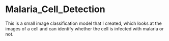 # Malaria_Cell_Detection

This is a small image classification model that I created, which looks at the images of a cell and can identify whether the cell is infected with malaria or not.
